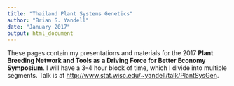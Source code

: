 ```yaml
---
title: "Thailand Plant Systems Genetics"
author: "Brian S. Yandell"
date: "January 2017"
output: html_document
---
```


These pages contain my presentations and materials for the 2017 **Plant Breeding Network and Tools as a Driving Force for Better Economy Symposium**. I will have a 3-4 hour block of time, which I  divide into multiple segments. Talk is at <http://www.stat.wisc.edu/~yandell/talk/PlantSysGen>.